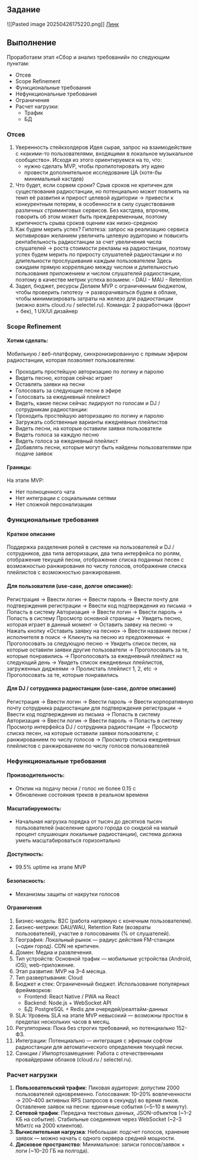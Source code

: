 ## Задание

![[Pasted image 20250426175220.png]]
[Линк](https://www.architecturalkatas.com/kata.html?kata=TakingRequests.json)

## Выполнение

Проработаем этап «Сбор и анализ требований» по следующим пунктам:
- Отсев
- Scope Refinement
- Функциональные требования
- Нефункциональные требования
- Ограничения
- Расчет нагрузки:
    - Трафик
    - БД

### Отсев
1. Уверенность стейкхолдеров
   Идея сырая, запрос на взаимодействие с «какими-то пользователями, входящими в локальное музыкальное сообщество». Исходя из этого ориентируемся на то, что:
	- нужно сделать MVP, чтобы пропилотировать эту идею
	- провести дополнительное исследование ЦА (хотя-бы минимальный кастдев)
2. Что будет, если сорвем сроки?
   Срыв сроков не критичен для существования радиостанции, но потенциально может повлиять на темп её развития и прирост целевой аудитории -> привести к конкурентным потерям, в особенности в силу существования различных стриминговых сервисов. Без кастдева, впрочем, говорить об этом может быть преждевременным, поэтому критичность срыва сроков оценим как низко-среднюю
3. Как будем мерить успех?
   Гипотеза: запрос на реализацию сервиса мотивирован желанием увеличить целевую аудиторию и повысить рентабельность радиостанции за счет увеличения числа слушателей -> роста стоимости рекламы на радиостанции, поэтому успех будем мерить по приросту слушателей радиостанции и по длительности прослушивания каждым пользователем
   Здесь ожидаем прямую корреляцию между числом и длительностью пользования приложением и числом слушателей радиостанции, поэтому в качестве метрик успеха возьмем:
	   - DAU
	   - MAU
	   - Retention
5. Задел, бюджет, ресурсы
   Делаем MVP с ограниченным бюджетом, чтобы проверить гипотезу -> разворачиваться будем в облаке, чтобы минимизировать затраты на железо для радиостанции (можно взять cloud.ru / selectel.ru). Команда: 2 разработчика (фронт + бек), 1 UX/UI дизайнер

### Scope Refinement 
#### Хотим сделать:
Мобильную / веб-платформу, синхронизированную с прямым эфиром радиостанции, которая позволяет пользователям:
- Проходить простейшую авторизацию по логину и паролю
- Видеть песню, которая сейчас играет
- Оставлять заявки на песни
- Голосовать за следующие песни в эфире
- Голосовать за ежедневный плейлист
- Видеть, какие песни сейчас лидируют по голосам
и DJ / сотрудникам радиостанции:
- Проходить простейшую авторизацию по логину и паролю
- Загружать собственные варианты ежедневных плейлистов
- Видеть песни, на которые оставили заявки пользователи
- Видеть голоса за каждую песню
- Видеть голоса за ежедневный плейлист
- Добавлять песни, которые могут быть найдены пользователями при подаче заявок
#### Границы:
На этапе MVP:
- Нет полноценного чата
- Нет интеграции с социальными сетями
- Нет сложной персонализации

### Функциональные требования

#### Краткое описание
Поддержка разделения ролей в системе на пользователей и DJ / сотрудников, два типа авторизации, два типа интерфейса по ролям, отображение текущей песни, отображение списка поданных песен с возможностью ранжирования по числу голосов, отображение списка плейлистов с возможностью ранжирования.
#### Для пользователя (use-case, долгое описание):
Регистрация
	-> Ввести логин
	-> Ввести пароль
	-> Ввести почту для подтверждения регистрации
	-> Ввести код подтверждения из письма
	-> Попасть в систему
Авторизация
	-> Ввести логин
	-> Ввести пароль
	-> Попасть в систему
Просмотр основной страницы
	-> Увидеть песню, которая играет в данный момент
	-> Оставить заявку на песню
		-> Нажать кнопку «Оставить заявку на песню»
		-> Ввести название песни / исполнителя в поиск
		-> Кликнуть на песню из предложенных
	-> Проголосовать за следующую песню
		-> Увидеть список песен, на которые оставили заявки другие пользователи
		-> Проголосовать за те, которые понравились
	-> Проголосовать за ежедневный плейлист на следующий день
		-> Увидеть список ежедневных плейлистов, загруженных диджеями
		-> Пролистать плейлист 1, 2, etc
		-> Проголосовать за те, которые понравились
#### Для DJ / сотрудника радиостанции (use-case, долгое описание)
Регистрация
	-> Ввести логин
	-> Ввести пароль
	-> Ввести корпоративную почту сотрудника радиостанции для подтверждения регистрации
	-> Ввести код подтверждения из письма
	-> Попасть в систему
Авторизация
	-> Ввести логин
	-> Ввести пароль
	-> Попасть в систему
Просмотр интерфейса DJ / сотрудника радиостанции
	-> Просмотр списка песен, на которые оставили заявки пользователи, с ранжированием по числу голосов
	-> Просмотр списка ежедневных плейлистов с ранжированием по числу голосов пользователей

### Нефункциональные требования
#### Производительность:
- Отклик на подачу песни / голос не более 0.15 с
- Обновление состояния треков в реальном времени
#### Масштабируемость:
- Начальная нагрузка порядка от тысяч до десятков тысяч  пользователей (население одного города со скидкой на малый процент слушающих локальные радиостанции), система должна уметь масштабироваться горизонтально
#### Доступность:
- 99.5% uptime на этапе MVP
#### Безопасность:
- Механизмы защиты от накрутки голосов

#### Ограничения
1. Бизнес-модель:
   B2C (работа напрямую с конечным пользователем).
2. Бизнес-метрики:
   DAU/WAU, Retention Rate (возвраты пользователей), участие в голосованиях (% от слушателей).
3. География:
   Локальный рынок — радиус действия FM-станции (~один город). CDN не критичен.
4. Домен:
   Медиа и развлечения.
5. Тип устройств:
   Основной трафик — мобильные устройства (Android, iOS); web-приложение.
6. Этап развития:
   MVP на 3–4 месяца.
7. Тип развертывания:
   Cloud
8. Бюджет и стек:
   Ограниченный бюджет. Использование популярных фреймворков:
	- Frontend: React Native / PWA на React
	- Backend: Node.js + WebSocket API
	- БД: PostgreSQL + Redis для очередей/реалтайм-данных
9. SLA:
   Уровень SLA на этапе MVP невысокий — возможны простои в пределах нескольких часов в месяц.
10. Регуляторика:
    Пока без строгих требований, но потенциально 152-ФЗ.
11. Интеграции:
    Потенциально — интеграция с эфирным софтом радиостанции для автоматического определения текущей песни.
12. Санкции / Импортозамещение:
    Работа с отечественными провайдерами облаков (cloud.ru / selectel.ru).

### Расчет нагрузки
1. **Пользовательский трафик**:
   Пиковая аудитория: допустим 2000 пользователей одновременно.
   Голосования: 10–20% вовлеченности → 200–400 активных RPS (запросов в секунду) во время пиков.
   Оставление заявок на песни: единичные события (~5–10 в минуту).
2. **Сетевой трафик**:
   Передача текстовых данных, JSON-объектов (~1–2 КБ на событие).
   Стабильные соединения через WebSocket (~2–3 Мбит/с на 2000 клиентов).
3. **Вычислительная нагрузка**:
   Небольшая: подсчет голосов, хранение заявок — можно начать с одного сервера средней мощности.
4. **Дисковое пространство**:
   Минимальное: записи голосов/заявок + логи (~10–20 ГБ на полгода).